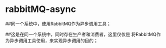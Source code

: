 # rabbitMQ-async
##同一个系统中，使用RabbitMQ作为异步调用工具；

##这是在同一个系统中，同时存在生产者和消费者，这里仅仅是
将RabbitMQ作为异步调用工具使用，来实现异步调用的目的；
